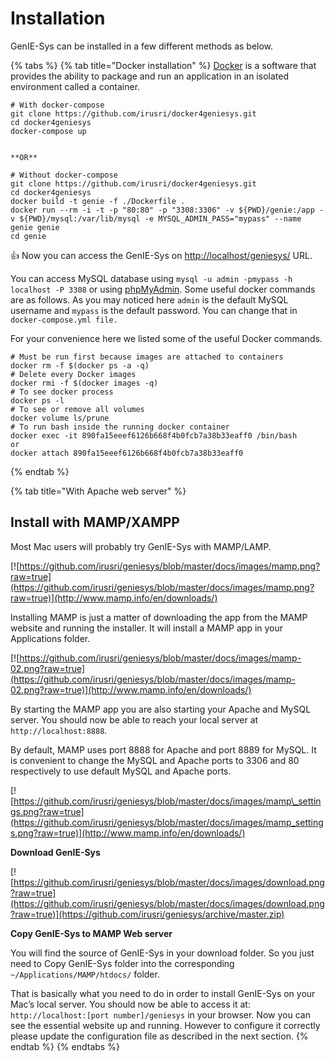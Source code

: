 # Installation

GenIE-Sys can be installed in a few different methods as below.

{% tabs %}
{% tab title="Docker installation" %}
[Docker](https://www.docker.com/) is a software that provides the ability to package and run an application in an isolated environment called a container.

```text
# With docker-compose 
git clone https://github.com/irusri/docker4geniesys.git  
cd docker4geniesys  
docker-compose up
```

                                                                              **OR**

```text
# Without docker-compose 
git clone https://github.com/irusri/docker4geniesys.git  
cd docker4geniesys  
docker build -t genie -f ./Dockerfile .  
docker run --rm -i -t -p "80:80" -p "3308:3306" -v ${PWD}/genie:/app -v ${PWD}/mysql:/var/lib/mysql -e MYSQL_ADMIN_PASS="mypass" --name genie genie  
cd genie 
```

👍 Now you can access the GenIE-Sys on [http://localhost/geniesys/](http://localhost/geniesys/) URL.

You can access MySQL database using `mysql -u admin -pmypass -h localhost -P 3308` or using [phpMyAdmin](http://localhost/phpmyadmin). Some useful docker commands are as follows. As you may noticed here `admin` is the default MySQL username and `mypass` is the default  password. You can change that in `docker-compose.yml file.`

For your convenience here we listed some of the useful Docker commands.

```text
# Must be run first because images are attached to containers
docker rm -f $(docker ps -a -q)
# Delete every Docker images
docker rmi -f $(docker images -q)
# To see docker process
docker ps -l 
# To see or remove all volumes
docker volume ls/prune
# To run bash inside the running docker container
docker exec -it 890fa15eeef6126b668f4b0fcb7a38b33eaff0 /bin/bash
or
docker attach 890fa15eeef6126b668f4b0fcb7a38b33eaff0
```
{% endtab %}

{% tab title="With Apache web server" %}
## Install with MAMP/XAMPP

Most Mac users will probably try GenIE-Sys with MAMP/LAMP.

[![https://github.com/irusri/geniesys/blob/master/docs/images/mamp.png?raw=true](https://github.com/irusri/geniesys/blob/master/docs/images/mamp.png?raw=true)](http://www.mamp.info/en/downloads/)

Installing MAMP is just a matter of downloading the app from the MAMP website and running the installer. It will install a MAMP app in your Applications folder.

[![https://github.com/irusri/geniesys/blob/master/docs/images/mamp-02.png?raw=true](https://github.com/irusri/geniesys/blob/master/docs/images/mamp-02.png?raw=true)](http://www.mamp.info/en/downloads/)

By starting the MAMP app you are also starting your Apache and MySQL server. You should now be able to reach your local server at `http://localhost:8888`.

By default, MAMP uses port 8888 for Apache and port 8889 for MySQL. It is convenient to change the MySQL and Apache ports to 3306 and 80 respectively to use default MySQL and Apache ports.

[![https://github.com/irusri/geniesys/blob/master/docs/images/mamp\_settings.png?raw=true](https://github.com/irusri/geniesys/blob/master/docs/images/mamp_settings.png?raw=true)](http://www.mamp.info/en/downloads/)

**Download GenIE-Sys**

[![https://github.com/irusri/geniesys/blob/master/docs/images/download.png?raw=true](https://github.com/irusri/geniesys/blob/master/docs/images/download.png?raw=true)](https://github.com/irusri/geniesys/archive/master.zip)

**Copy GenIE-Sys to MAMP Web server**

You will find the source of GenIE-Sys in your download folder. So you just need to Copy GenIE-Sys folder into the corresponding `~/Applications/MAMP/htdocs/` folder.

That is basically what you need to do in order to install GenIE-Sys on your Mac’s local server. You should now be able to access it at: `http://localhost:[port number]/geniesys` in your browser. Now you can see the essential website up and running. However to configure it correctly please update the configuration file as described in the next section.
{% endtab %}
{% endtabs %}


